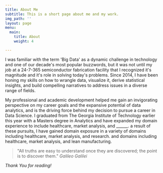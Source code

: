 ```yaml
---
title: About Me
subtitle: This is a short page about me and my work.
img_path: ''
layout: page
menu:
  main:
    title: About
    weight: 4

---
```

I was familiar with the term 'Big Data' as a dynamic challenge in technology and one of our decade's most popular buzzwords, but it was not until my job at a 24-7-365 semiconductor fabrication facility that I recognized it's magnitude and it's role in solving today's problems. Since 2014, I have been honing my skills on how to wrangle data, visualize it, derive statistical insights, and build compelling narratives to address issues in a diverse range of fields.  

My professional and academic development helped me gain an invigorating perspective on my career goals and the expansive potential of data analytics, and is the driving force behind my decision to pursue a career in Data Science. I graduated from The Georgia Institute of Technology earlier this year with a Masters degree in Analytics and have expanded my domain experience to include healthcare, market analysis, and ______.  a result of these pursuits, I have gained domain exposure in a variety of domains including healthcare, market analysis, and research. and domains including healthcare, market analysis, and lean manufacturing. 

> "All truths are easy to understand once they are discovered; the point is to discover them." <cite>Galileo Galilei</cite>

_Thank You for reading!_